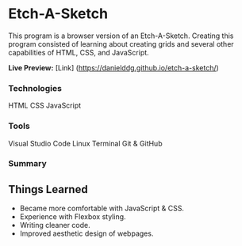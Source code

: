 # Etch-A-Sketch

This program is a browser version of an Etch-A-Sketch. Creating this program consisted of learning about creating grids and several other capabilities of HTML, CSS, and JavaScript.

**Live Preview:** [Link] (https://danielddg.github.io/etch-a-sketch/)

### Technologies

HTML
CSS
JavaScript

### Tools

Visual Studio Code
Linux Terminal
Git & GitHub

### Summary

## Things Learned

* Became more comfortable with JavaScript & CSS.
* Experience with Flexbox styling.
* Writing cleaner code.
* Improved aesthetic design of webpages.
